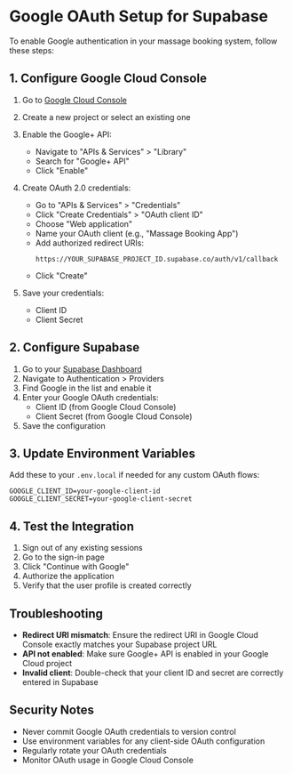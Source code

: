 # Google OAuth Setup for Supabase

To enable Google authentication in your massage booking system, follow these steps:

## 1. Configure Google Cloud Console

1. Go to [Google Cloud Console](https://console.cloud.google.com/)
2. Create a new project or select an existing one
3. Enable the Google+ API:
   - Navigate to "APIs & Services" > "Library"
   - Search for "Google+ API"
   - Click "Enable"

4. Create OAuth 2.0 credentials:
   - Go to "APIs & Services" > "Credentials"
   - Click "Create Credentials" > "OAuth client ID"
   - Choose "Web application"
   - Name your OAuth client (e.g., "Massage Booking App")
   - Add authorized redirect URIs:
     ```
     https://YOUR_SUPABASE_PROJECT_ID.supabase.co/auth/v1/callback
     ```
   - Click "Create"

5. Save your credentials:
   - Client ID
   - Client Secret

## 2. Configure Supabase

1. Go to your [Supabase Dashboard](https://app.supabase.com/)
2. Navigate to Authentication > Providers
3. Find Google in the list and enable it
4. Enter your Google OAuth credentials:
   - Client ID (from Google Cloud Console)
   - Client Secret (from Google Cloud Console)
5. Save the configuration

## 3. Update Environment Variables

Add these to your `.env.local` if needed for any custom OAuth flows:
```env
GOOGLE_CLIENT_ID=your-google-client-id
GOOGLE_CLIENT_SECRET=your-google-client-secret
```

## 4. Test the Integration

1. Sign out of any existing sessions
2. Go to the sign-in page
3. Click "Continue with Google"
4. Authorize the application
5. Verify that the user profile is created correctly

## Troubleshooting

- **Redirect URI mismatch**: Ensure the redirect URI in Google Cloud Console exactly matches your Supabase project URL
- **API not enabled**: Make sure Google+ API is enabled in your Google Cloud project
- **Invalid client**: Double-check that your client ID and secret are correctly entered in Supabase

## Security Notes

- Never commit Google OAuth credentials to version control
- Use environment variables for any client-side OAuth configuration
- Regularly rotate your OAuth credentials
- Monitor OAuth usage in Google Cloud Console